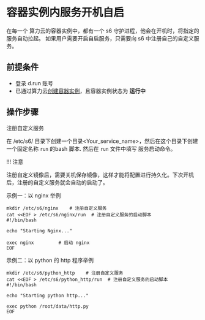 # 容器实例内服务开机自启

在每一个 算力云的容器实例中，都有一个 s6 守护进程，他会在开机时，将指定的服务自动拉起。
如果用户需要开启自启服务，只需要向 s6 中注册自己的自定义服务。

## 前提条件
  
- 登录 d.run 账号
- 已通过算力云[创建容器实例](https://docs.d.run/zestu/instance)，且容器实例状态为 **运行中**

## 操作步骤

注册自定义服务

在 /etc/s6/ 目录下创建一个目录<Your_service_name>，然后在这个目录下创建一个固定名称 `run` 的bash 脚本. 然后在 `run` 文件中填写 服务启动命令。

!!! 注意
  
  注册自定义镜像后，需要关机保存镜像，这样才能将配置进行持久化。下次开机后，注册的自定义服务就会自动的启动了。

示例一：以 nginx 举例

```
mkdir /etc/s6/nginx    # 注册自定义服务
cat <<EOF > /etc/s6/nginx/run  # 注册自定义服务的启动脚本
#!/bin/bash

echo "Starting Nginx..."

exec nginx         # 启动 nginx
EOF
```

示例二：以 python 的 http 程序举例

```
mkdir /etc/s6/python_http    # 注册自定义服务
cat <<EOF > /etc/s6/python_http/run  # 注册自定义服务的启动脚本
#!/bin/bash

echo "Starting python http..."

exec python /root/data/http.py
EOF
```

